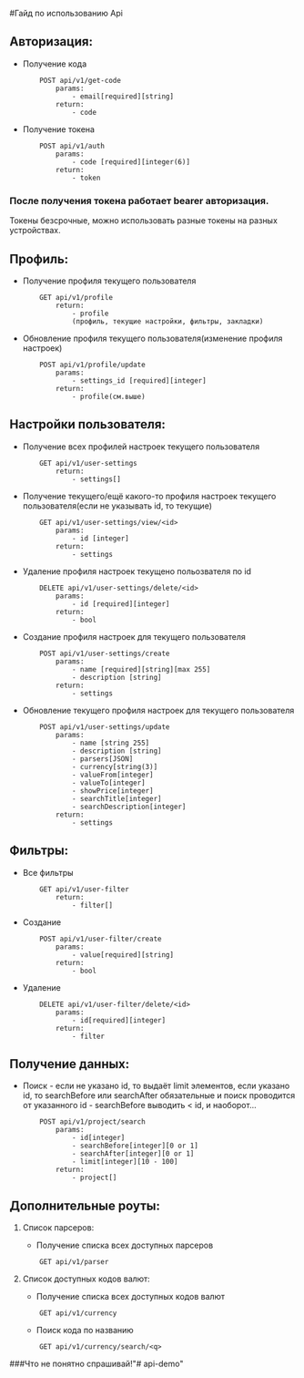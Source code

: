 #Гайд по использованию Api

## Авторизация:

- Получение кода
    ```
        POST api/v1/get-code
            params:
                - email[required][string]
            return:
                - code
    ```

- Получение токена
    ```
        POST api/v1/auth
            params:
                - code [required][integer(6)]
            return:
                - token
    ```

### После получения токена работает bearer авторизация.
Токены безсрочные, можно использовать разные токены на разных устройствах.

## Профиль:

- Получение профиля текущего пользователя
    ```
        GET api/v1/profile
            return:
                - profile
                (профиль, текущие настройки, фильтры, закладки)
    ```
    
- Обновление профиля текущего пользователя(изменение профиля настроек)
    ```
        POST api/v1/profile/update
            params:
                - settings_id [required][integer]
            return:
                - profile(см.выше)
    ```

## Настройки пользователя:

- Получение всех профилей настроек текущего пользователя
    ```
        GET api/v1/user-settings
            return:
                - settings[]
    ```
    
- Получение текущего/ещё какого-то профиля настроек текущего пользователя(если не указывать id, то текущие)
    ```
        GET api/v1/user-settings/view/<id>
            params:
                - id [integer]
            return:
                - settings
    ```

- Удаление профиля настроек текущено польозвателя по id
    ```
        DELETE api/v1/user-settings/delete/<id>
            params:
                - id [required][integer]
            return:
                - bool
    ```

- Создание профиля настроек для текущего пользователя
    ```
        POST api/v1/user-settings/create
            params:
                - name [required][string][max 255]
                - description [string]
            return:
                - settings
    ```

- Обновление текущего профиля настроек для текущего пользователя
    ```
        POST api/v1/user-settings/update
            params:
                - name [string 255]
                - description [string]
                - parsers[JSON]
                - currency[string(3)]
                - valueFrom[integer]
                - valueTo[integer]
                - showPrice[integer]
                - searchTitle[integer]
                - searchDescription[integer]
            return:
                - settings
    ```

## Фильтры:

- Все фильтры
    ```
        GET api/v1/user-filter
            return:
                - filter[]
    ```

- Создание
    ```
        POST api/v1/user-filter/create
            params:
                - value[required][string]
            return:
                - bool
    ```

- Удаление
    ```
        DELETE api/v1/user-filter/delete/<id>
            params:
                - id[required][integer]
            return:
                - filter
    ```

## Получение данных:

- Поиск - если не указано id, то выдаёт limit элементов, если указано id, 
то searchBefore или searchAfter обязательные и поиск проводится от указанного id - 
searchBefore выводить < id, и наоборот...

    ```
        POST api/v1/project/search
            params:
                - id[integer]
                - searchBefore[integer][0 or 1]
                - searchAfter[integer][0 or 1]
                - limit[integer][10 - 100]
            return:
                - project[]
    ```

## Дополнительные роуты:
    
1. Список парсеров:

    - Получение списка всех доступных парсеров
    
    ```
        GET api/v1/parser
    ```
    
1. Список доступных кодов валют:

    - Получение списка всех доступных кодов валют
    ```
        GET api/v1/currency
    ```
    
    - Поиск кода по названию
    ```
        GET api/v1/currency/search/<q>
    ```
    
###Что не понятно спрашивай!"# api-demo" 
